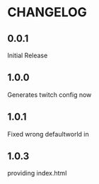 # CHANGELOG

## 0.0.1

Initial Release


## 1.0.0 

Generates twitch config now

## 1.0.1

Fixed wrong defaultworld in 

## 1.0.3

providing index.html


